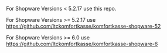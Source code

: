 For Shopware Versions < 5.2.17 use this repo.

For Shopware Versions >= 5.2.17 use https://github.com/ltckomfortkasse/komfortkasse-shopware-52

For Shopware Versions >= 6.0 use https://github.com/ltckomfortkasse/komfortkasse-shopware-6

